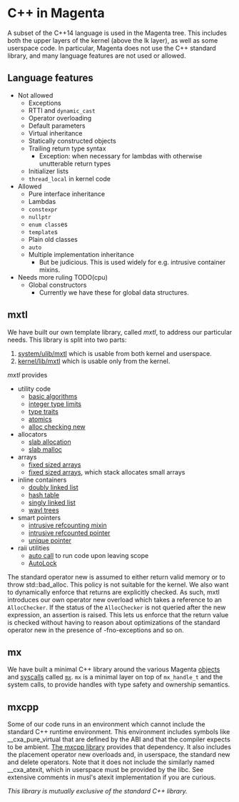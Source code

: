 # C++ in Magenta

A subset of the C++14 language is used in the Magenta tree. This
includes both the upper layers of the kernel (above the lk layer), as
well as some userspace code. In particular, Magenta does not use the
C++ standard library, and many language features are not used or
allowed.

## Language features

- Not allowed
  - Exceptions
  - RTTI and `dynamic_cast`
  - Operator overloading
  - Default parameters
  - Virtual inheritance
  - Statically constructed objects
  - Trailing return type syntax
    - Exception: when necessary for lambdas with otherwise unutterable return types
  - Initializer lists
  - `thread_local` in kernel code
- Allowed
  - Pure interface inheritance
  - Lambdas
  - `constexpr`
  - `nullptr`
  - `enum class`es
  - `template`s
  - Plain old classes
  - `auto`
  - Multiple implementation inheritance
    - But be judicious. This is used widely for e.g. intrusive
    container mixins.
- Needs more ruling TODO(cpu)
  - Global constructors
    - Currently we have these for global data structures.

## mxtl
We have built our own template library, called *mxtl*, to
address our particular needs. This library is split into two parts:

1. [system/ulib/mxtl](../system/ulib/mxtl) which is usable from both
   kernel and userspace.
2. [kernel/lib/mxtl](../kernel/lib/mxtl) which is usable only from
    the kernel.

*mxtl* provides

- utility code
  - [basic algorithms](../system/ulib/mxtl/include/mxtl/algorithm.h)
  - [integer type limits](../system/ulib/mxtl/include/mxtl/limits.h)
  - [type traits](../system/ulib/mxtl/include/mxtl/type_support.h)
  - [atomics](../system/ulib/mxtl/include/mxtl/atomic.h)
  - [alloc checking new](../system/ulib/mxtl/include/mxtl/alloc_checker.h)
- allocators
  - [slab allocation](../system/ulib/mxtl/include/mxtl/slab_allocator.h)
  - [slab malloc](../system/ulib/mxtl/include/mxtl/slab_malloc.h)
- arrays
  - [fixed sized arrays](../system/ulib/mxtl/include/mxtl/array.h)
  - [fixed sized arrays](../system/ulib/mxtl/include/mxtl/inline_array.h),
    which stack allocates small arrays
- inline containers
  - [doubly linked list](../system/ulib/mxtl/include/mxtl/intrusive_double_list.h)
  - [hash table](../system/ulib/mxtl/include/mxtl/intrusive_hash_table.h)
  - [singly linked list](../system/ulib/mxtl/include/mxtl/intrusive_single_list.h)
  - [wavl trees](../system/ulib/mxtl/include/mxtl/intrusive_wavl_tree.h)
- smart pointers
  - [intrusive refcounting mixin](../system/ulib/mxtl/include/mxtl/ref_counted.h)
  - [intrusive refcounted pointer](../system/ulib/mxtl/include/mxtl/ref_ptr.h)
  - [unique pointer](../system/ulib/mxtl/include/mxtl/unique_ptr.h)
- raii utilities
  - [auto call](../system/ulib/mxtl/include/mxtl/auto_call.h) to run
    code upon leaving scope
  - [AutoLock](../system/ulib/mxtl/include/mxtl/auto_lock.h)

The standard operator new is assumed to either return valid memory or
to throw std::bad_alloc. This policy is not suitable for the
kernel. We also want to dynamically enforce that returns are
explicitly checked. As such, mxtl introduces our own operator new
overload which takes a reference to an `AllocChecker`. If the status
of the `AllocChecker` is not queried after the new expression, an
assertion is raised. This lets us enforce that the return value is
checked without having to reason about optimizations of the standard
operator new in the presence of -fno-exceptions and so on.

## mx

We have built a minimal C++ library around the various Magenta
[objects](objects) and [syscalls](syscalls.md) called
[`mx`](../system/ulib/mx/README.md). `mx` is a minimal layer on top of
`mx_handle_t` and the system calls, to provide handles with type
safety and ownership semantics.

## mxcpp

Some of our code runs in an environment which cannot include the
standard C++ runtime environment. This environment includes symbols
like __cxa_pure_virtual that are defined by the ABI and that the
compiler expects to be ambient. [The mxcpp
library](../system/ulib/mxcpp) provides that dependency. It also
includes the placement operator new overloads and, in userspace, the
standard new and delete operators. Note that it does not include the
similarly named __cxa_atexit, which in userspace must be provided by
the libc. See extensive comments in musl's atexit implementation if
you are curious.

*This library is mutually exclusive of the standard C++ library.*
